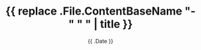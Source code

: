 ---
date: '{{ .Date }}'
draft: true
title: '{{ replace .File.ContentBaseName "-" " " | title }}'
category: 'highpoint'
state: State
elevation: 1000
route: 
  name: Route Name
  distance: 0.0
  elevationGain: 0
  links:
  - name: Link Display Name
    url: https://url.to/link
---